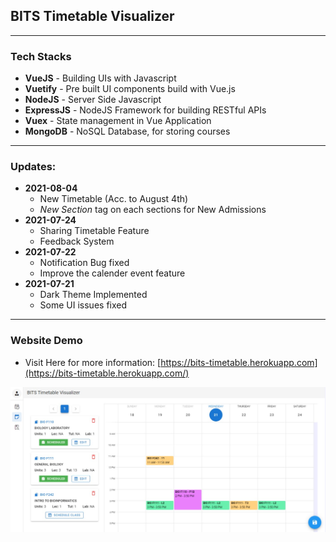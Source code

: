 ## BITS Timetable Visualizer

---

### Tech Stacks

- **VueJS** - Building UIs with Javascript
- **Vuetify** - Pre built UI components build with Vue.js
- **NodeJS** - Server Side Javascript
- **ExpressJS** - NodeJS Framework for building RESTful APIs
- **Vuex** - State management in Vue Application
- **MongoDB** - NoSQL Database, for storing courses

---

### Updates:

- **2021-08-04**
  - New Timetable (Acc. to August 4th)
  - _New Section_ tag on each sections for New Admissions
- **2021-07-24**
  - Sharing Timetable Feature
  - Feedback System
- **2021-07-22**
  - Notification Bug fixed
  - Improve the calender event feature
- **2021-07-21**
  - Dark Theme Implemented
  - Some UI issues fixed

---

### Website Demo

- Visit Here for more information: [https://bits-timetable.herokuapp.com](https://bits-timetable.herokuapp.com/)
  <br>

![sample](./sample.jpeg)
